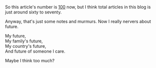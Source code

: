 So this article's number is [100](https://developer.mozilla.org/en-US/docs/Web/HTTP/Status/100) now, but I think total articles in this blog is just around sixty to seventy.

Anyway, that's just some notes and murmurs. Now I really nervers about future.

My future,<br />
My family's future,<br />
My country's future,<br />
And future of someone I care.

Maybe I think too much?
